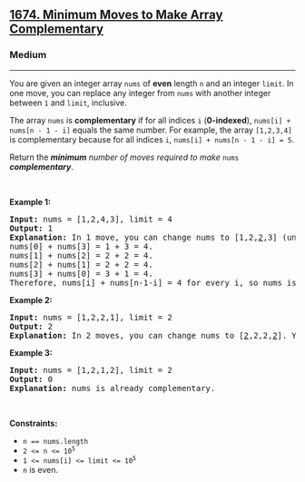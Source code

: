 <h2><a href="https://leetcode.com/problems/minimum-moves-to-make-array-complementary/">1674. Minimum Moves to Make Array Complementary</a></h2><h3>Medium</h3><hr><div><p>You are given an integer array <code>nums</code> of <strong>even</strong> length <code>n</code> and an integer <code>limit</code>. In one move, you can replace any integer from <code>nums</code> with another integer between <code>1</code> and <code>limit</code>, inclusive.</p>

<p>The array <code>nums</code> is <strong>complementary</strong> if for all indices <code>i</code> (<strong>0-indexed</strong>), <code>nums[i] + nums[n - 1 - i]</code> equals the same number. For example, the array <code>[1,2,3,4]</code> is complementary because for all indices <code>i</code>, <code>nums[i] + nums[n - 1 - i] = 5</code>.</p>

<p>Return the <em><strong>minimum</strong> number of moves required to make </em><code>nums</code><em> <strong>complementary</strong></em>.</p>

<p>&nbsp;</p>
<p><strong>Example 1:</strong></p>

<pre><strong>Input:</strong> nums = [1,2,4,3], limit = 4
<strong>Output:</strong> 1
<strong>Explanation:</strong> In 1 move, you can change nums to [1,2,<u>2</u>,3] (underlined elements are changed).
nums[0] + nums[3] = 1 + 3 = 4.
nums[1] + nums[2] = 2 + 2 = 4.
nums[2] + nums[1] = 2 + 2 = 4.
nums[3] + nums[0] = 3 + 1 = 4.
Therefore, nums[i] + nums[n-1-i] = 4 for every i, so nums is complementary.
</pre>

<p><strong>Example 2:</strong></p>

<pre><strong>Input:</strong> nums = [1,2,2,1], limit = 2
<strong>Output:</strong> 2
<strong>Explanation:</strong> In 2 moves, you can change nums to [<u>2</u>,2,2,<u>2</u>]. You cannot change any number to 3 since 3 &gt; limit.
</pre>

<p><strong>Example 3:</strong></p>

<pre><strong>Input:</strong> nums = [1,2,1,2], limit = 2
<strong>Output:</strong> 0
<strong>Explanation:</strong> nums is already complementary.
</pre>

<p>&nbsp;</p>
<p><strong>Constraints:</strong></p>

<ul>
	<li><code>n == nums.length</code></li>
	<li><code>2 &lt;= n&nbsp;&lt;=&nbsp;10<sup>5</sup></code></li>
	<li><code>1 &lt;= nums[i]&nbsp;&lt;= limit &lt;=&nbsp;10<sup>5</sup></code></li>
	<li><code>n</code> is even.</li>
</ul>
</div>